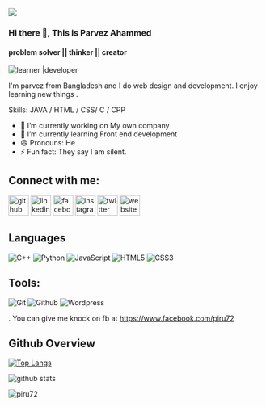 [](http://hits.dwyl.com/piru72/piru72)
 <img src="https://komarev.com/ghpvc/?username=piru72">
<!-- ![visitors](https://visitor-badge.laobi.icu/badge?page_id=piru72.piru72) -->


### Hi there 👋, This is Parvez Ahammed
#### problem solver || thinker || creator
![learner |developer](https://pbs.twimg.com/profile_banners/1158310606170140674/1619899801/1080x360)

I'm parvez from Bangladesh and I do web design and development. I  enjoy learning new things . 

Skills: JAVA / HTML / CSS/ C / CPP

- 🔭 I’m currently working on My own company  
- 🌱 I’m currently learning Front end development 
- 😄 Pronouns: He 
- ⚡ Fun fact: They say I am silent. 

 ## Connect with me:

[<img src='https://cdn.jsdelivr.net/npm/simple-icons@3.0.1/icons/github.svg' alt='github' height='40'>](https://github.com/piru72)  [<img src='https://cdn.jsdelivr.net/npm/simple-icons@3.0.1/icons/linkedin.svg' alt='linkedin' height='40'>](https://www.linkedin.com/in/parvez-ahammed-604296198/)  [<img src='https://cdn.jsdelivr.net/npm/simple-icons@3.0.1/icons/facebook.svg' alt='facebook' height='40'>](https://www.facebook.com/piru72)  [<img src='https://cdn.jsdelivr.net/npm/simple-icons@3.0.1/icons/instagram.svg' alt='instagram' height='40'>](https://www.instagram.com/piru_627/)  [<img src='https://cdn.jsdelivr.net/npm/simple-icons@3.0.1/icons/twitter.svg' alt='twitter' height='40'>](https://twitter.com/pirubic_72)  [<img src='https://cdn.jsdelivr.net/npm/simple-icons@3.0.1/icons/icloud.svg' alt='website' height='40'>](https://parvezsworld.info/)  


## Languages
![C++](https://img.shields.io/badge/-C++-000000?style=flat&logo=c%2B%2B)
![Python](https://img.shields.io/badge/-Python-000000?style=flat&logo=python)
![JavaScript](https://img.shields.io/badge/-JavaScript-000000?style=flat&logo=javascript)
![HTML5](https://img.shields.io/badge/-HTML5-000000?style=flat&logo=html5)
![CSS3](https://img.shields.io/badge/-CSS-000000?style=flat&logo=css3)

## Tools:

![Git](https://img.shields.io/badge/-Git-000000?style=flat&logo=git)
![Github](https://img.shields.io/badge/-Github-000000?style=flat&logo=github) 
![Wordpress](https://img.shields.io/badge/-Wordpress-000000?style=flat&logo=wordpress)<br />


 . You can give me knock on fb at  https://www.facebook.com/piru72

## Github Overview
[![Top Langs](https://github-readme-stats.vercel.app/api/top-langs/?username=piru72&layout=compact)](https://github.com/anuraghazra/github-readme-stats)

![github stats](https://github-readme-stats.vercel.app/api?username=piru72)

<p><img align="center" src="https://github-readme-streak-stats.herokuapp.com/?user=piru72&" alt="piru72" /></p>
